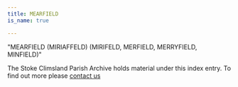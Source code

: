 ```yaml
---
title: MEARFIELD
is_name: true

---
```


"MEARFIELD (MIRIAFFELD) (MIRIFELD, MERFIELD, MERRYFIELD, MINFIELD)"


The Stoke Climsland Parish Archive holds material under this index entry. To find out more please [contact us](/contact/)
